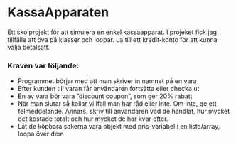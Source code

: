 # KassaApparaten 

Ett skolprojekt för att simulera en enkel kassaapparat.
I projeket fick jag tillfälle att öva på klasser och loopar. 
La till ett kredit-konto för att kunna välja betalsätt. 

### Kraven var följande: ###
- Programmet börjar med att man skriver in namnet på en vara
- Efter kunden till varan får användaren fortsätta eller checka ut
- En av vara bör vara ”discount coupon”, som ger 20% rabatt
- När man slutar så kollar vi ifall man har råd eller inte. Om inte, ge ett felmeddelande. Annars, skriv till
användaren vad de handlat, hur mycket det kostade totalt och hur mycket de har kvar efter.
- Låt de köpbara sakerna vara objekt med pris-variabel i en lista/array, loopa över dem


